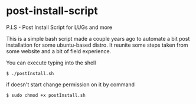 # post-install-script
P.I.S - Post Install Script for LUGs and more

This is a simple bash script made a couple years ago to automate a bit post installation for some ubuntu-based distro. 
It reunite some steps taken from some website and a bit of field experience.

You can execute typing into the shell 
```
$ ./postInstall.sh 
```
if doesn't start change permission on it by command 
```
$ sudo chmod +x postInstall.sh
```